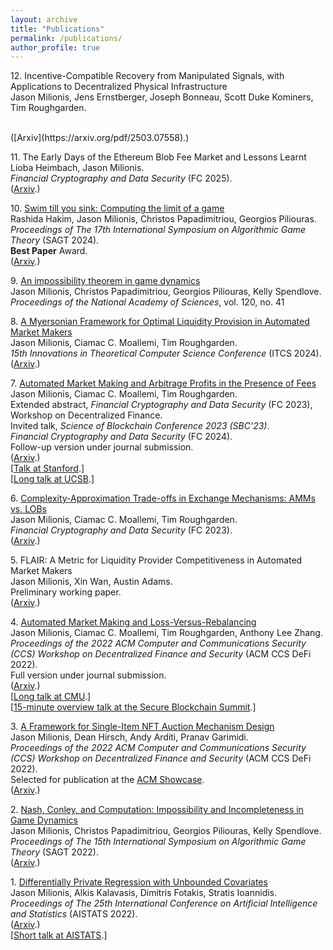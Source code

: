 ```yaml
---
layout: archive
title: "Publications"
permalink: /publications/
author_profile: true
---
```

<!--- FOR SEPARATE PAGES, uncomment this.
{% if author.googlescholar %}
  You can also find my articles on <u><a href="{{author.googlescholar}}">my Google Scholar profile</a>.</u>
{% endif %}

{% include base_path %}

{% for post in site.publications reversed %}
  {% include archive-single.html %}
{% endfor %}
--->

12\. Incentive-Compatible Recovery from Manipulated Signals, with Applications to Decentralized Physical Infrastructure
<br />
Jason Milionis, Jens Ernstberger, Joseph Bonneau, Scott Duke Kominers, Tim Roughgarden.
<!-- <br />
<i>Financial Cryptography and Data Security</i> (FC 2025). -->
<br />
([Arxiv](https://arxiv.org/pdf/2503.07558).)

11\. The Early Days of the Ethereum Blob Fee Market and Lessons Learnt
<br />
Lioba Heimbach, Jason Milionis.
<br />
<i>Financial Cryptography and Data Security</i> (FC 2025).
<br />
([Arxiv](https://arxiv.org/pdf/2502.12966).)

10\. [Swim till you sink: Computing the limit of a game](https://doi.org/10.1007/978-3-031-71033-9_12)
<br />
Rashida Hakim, Jason Milionis, Christos Papadimitriou, Georgios Piliouras.
<br />
<i>Proceedings of The 17th International Symposium on Algorithmic Game Theory</i> (SAGT 2024).
<br />
**Best Paper** Award.
<br />
([Arxiv](https://arxiv.org/pdf/2408.11146.pdf).)

9\. [An impossibility theorem in game dynamics](https://www.pnas.org/doi/10.1073/pnas.2305349120)
<br />
Jason Milionis, Christos Papadimitriou, Georgios Piliouras, Kelly Spendlove.
<br />
<i>Proceedings of the National Academy of Sciences</i>, vol. 120, no. 41

8\. [A Myersonian Framework for Optimal Liquidity Provision in Automated Market Makers](https://doi.org/10.4230/LIPIcs.ITCS.2024.81)
<br />
Jason Milionis, Ciamac C. Moallemi, Tim Roughgarden.
<br />
<i>15th Innovations in Theoretical Computer Science Conference</i> (ITCS 2024).
<br />
([Arxiv](https://arxiv.org/pdf/2303.00208).)

7\. [Automated Market Making and Arbitrage Profits in the Presence of Fees](https://doi.org/10.1007/978-3-031-78676-1_9)
<br />
Jason Milionis, Ciamac C. Moallemi, Tim Roughgarden.
<br />
Extended abstract, <i>Financial Cryptography and Data Security</i> (FC 2023), Workshop on Decentralized Finance.
<br />
Invited talk, <i>Science of Blockchain Conference 2023 (SBC'23)</i>.
<br />
<i>Financial Cryptography and Data Security</i> (FC 2024).
<br />
Follow-up version under journal submission.
<br />
([Arxiv](https://arxiv.org/pdf/2305.14604).)
<br />
\[[Talk at Stanford](https://www.youtube.com/watch?v=zuJIf_VTtBE).\]
<br />
\[[Long talk at UCSB](https://www.youtube.com/watch?v=MzA8Jr4VabY).\]

6\. [Complexity-Approximation Trade-offs in Exchange Mechanisms: AMMs vs. LOBs](https://doi.org/10.1007/978-3-031-47754-6_19)
<br />
Jason Milionis, Ciamac C. Moallemi, Tim Roughgarden.
<br />
<i>Financial Cryptography and Data Security</i> (FC 2023).
<br />
([Arxiv](https://arxiv.org/pdf/2302.11652).)

5\. FLAIR: A Metric for Liquidity Provider Competitiveness in Automated Market Makers
<br />
Jason Milionis, Xin Wan, Austin Adams.
<br />
Preliminary working paper.
<br />
([Arxiv](https://arxiv.org/pdf/2306.09421).)

4\. [Automated Market Making and Loss-Versus-Rebalancing](https://dl.acm.org/doi/10.1145/3560832.3563441)
<br />
Jason Milionis, Ciamac C. Moallemi, Tim Roughgarden, Anthony Lee Zhang.
<br />
<i>Proceedings of the 2022 ACM Computer and Communications Security (CCS) Workshop on Decentralized Finance and Security</i> (ACM CCS DeFi 2022).
<br />
Full version under journal submission.
<br />
([Arxiv](https://arxiv.org/pdf/2208.06046).)
<br />
\[[Long talk at CMU](https://www.youtube.com/watch?v=Xz2PfxlKOZM).\]
<br />
\[[15-minute overview talk at the Secure Blockchain Summit](https://www.youtube.com/watch?v=ja3HPbkgaIY).\]

3\. [A Framework for Single-Item NFT Auction Mechanism Design](https://dl.acm.org/doi/10.1145/3560832.3563436)
<br />
Jason Milionis, Dean Hirsch, Andy Arditi, Pranav Garimidi.
<br />
<i>Proceedings of the 2022 ACM Computer and Communications Security (CCS) Workshop on Decentralized Finance and Security</i> (ACM CCS DeFi 2022).
<br />
Selected for publication at the [ACM Showcase](https://www.growkudos.com/publications/10.1145%25252F3560832.3563436/reader).
<br />
([Arxiv](https://arxiv.org/pdf/2209.11293).)

2\. [Nash, Conley, and Computation: Impossibility and Incompleteness in Game Dynamics](https://link.springer.com/content/pdf/bbm:978-3-031-15714-1/1?pdf=chapter%20toc)
<br />
Jason Milionis, Christos Papadimitriou, Georgios Piliouras, Kelly Spendlove.
<br />
<i>Proceedings of The 15th International Symposium on Algorithmic Game Theory</i> (SAGT 2022).
<br />
([Arxiv](https://arxiv.org/pdf/2203.14129).)

1\. [Differentially Private Regression with Unbounded Covariates](https://proceedings.mlr.press/v151/milionis22a.html)
<br />
Jason Milionis, Alkis Kalavasis, Dimitris Fotakis, Stratis Ioannidis.
<br />
<i>Proceedings of The 25th International Conference on Artificial Intelligence and Statistics</i> (AISTATS 2022).
<br />
([Arxiv](https://arxiv.org/pdf/2202.11199).)
<br />
\[[Short talk at AISTATS](https://virtual.aistats.org/virtual/2022/poster/3274).\]
